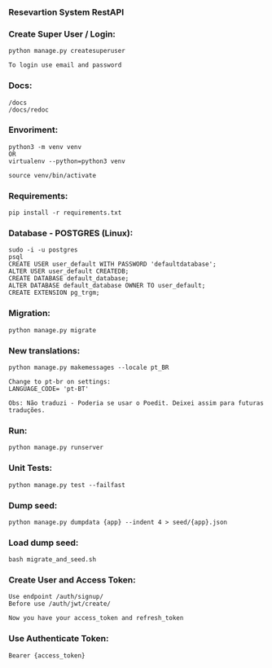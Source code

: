 ### Resevartion System RestAPI

### Create Super User / Login: 
```
python manage.py createsuperuser 

To login use email and password
```

### Docs: 
```
/docs
/docs/redoc
```

### Envoriment: 
```
python3 -m venv venv 
OR
virtualenv --python=python3 venv

source venv/bin/activate
```

### Requirements: 
```
pip install -r requirements.txt
```

### Database - POSTGRES (Linux): 
```
sudo -i -u postgres
psql
CREATE USER user_default WITH PASSWORD 'defaultdatabase';
ALTER USER user_default CREATEDB;
CREATE DATABASE default_database;
ALTER DATABASE default_database OWNER TO user_default;
CREATE EXTENSION pg_trgm;
```


### Migration: 
```
python manage.py migrate
```

### New translations:
```
python manage.py makemessages --locale pt_BR

Change to pt-br on settings:
LANGUAGE_CODE= 'pt-BT'

Obs: Não traduzi - Poderia se usar o Poedit. Deixei assim para futuras traduções.
```

### Run: 
```
python manage.py runserver
```


### Unit Tests: 
```
python manage.py test --failfast
```


### Dump seed: 
```
python manage.py dumpdata {app} --indent 4 > seed/{app}.json
```

### Load dump seed: 
```
bash migrate_and_seed.sh
```

### Create User and Access Token: 
```
Use endpoint /auth/signup/ 
Before use /auth/jwt/create/ 

Now you have your access_token and refresh_token
```

### Use Authenticate Token: 
```
Bearer {access_token}
```



